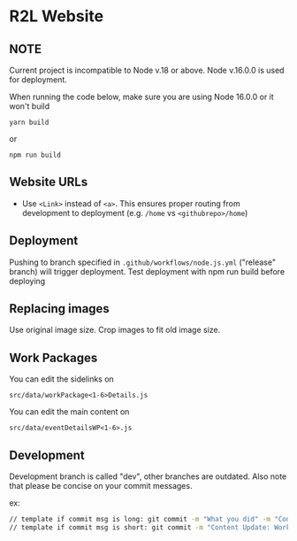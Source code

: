 # R2L Website

## NOTE

Current project is incompatible to Node v.18 or above. Node v.16.0.0 is used for deployment.

When running the code below, make sure you are using Node 16.0.0 or it won't build

```$
yarn build
```

or

```
npm run build
```

## Website URLs

- Use `<Link>` instead of `<a>`. This ensures proper routing from development to
  deployment (e.g. `/home` vs `<githubrepo>/home`)

## Deployment

Pushing to branch specified in `.github/workflows/node.js.yml` ("release" branch) will trigger deployment.
Test deployment with npm run build before deploying

## Replacing images

Use original image size. Crop images to fit old image size.

## Work Packages

You can edit the sidelinks on

```
src/data/workPackage<1-6>Details.js
```

You can edit the main content on

```
src/data/eventDetailsWP<1-6>.js
```

## Development

Development branch is called "dev", other branches are outdated. Also note that please be concise on your commit messages.

ex:

```bash
// template if commit msg is long: git commit -m "What you did" -m "Concise commit message here"
// template if commit msg is short: git commit -m "Content Update: Work Package 1 [April (10 11 12), 2024]"
```
